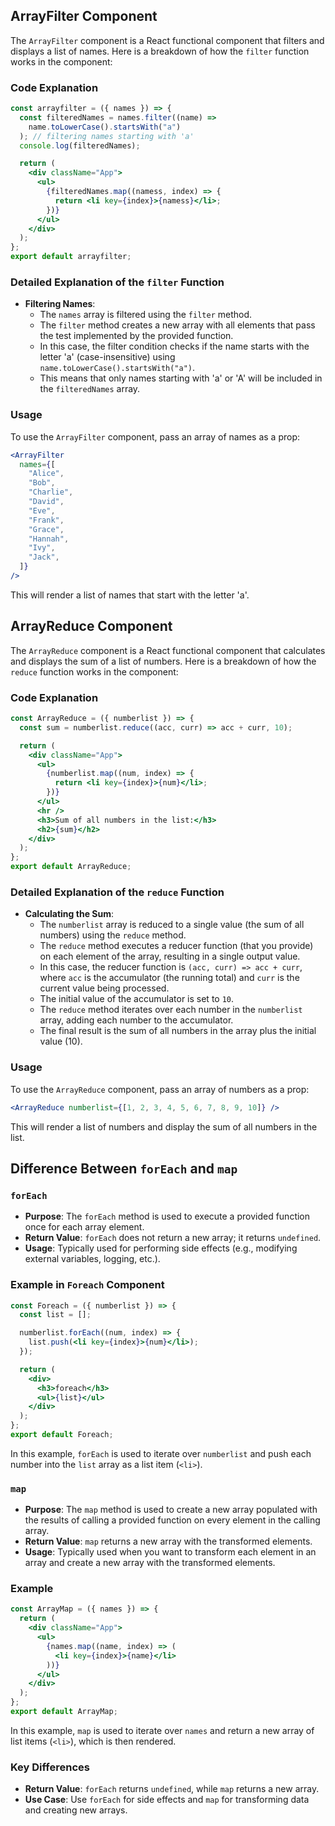 ## ArrayFilter Component

The `ArrayFilter` component is a React functional component that filters and displays a list of names. Here is a breakdown of how the `filter` function works in the component:

### Code Explanation

```jsx
const arrayfilter = ({ names }) => {
  const filteredNames = names.filter((name) =>
    name.toLowerCase().startsWith("a")
  ); // filtering names starting with 'a'
  console.log(filteredNames);

  return (
    <div className="App">
      <ul>
        {filteredNames.map((namess, index) => {
          return <li key={index}>{namess}</li>;
        })}
      </ul>
    </div>
  );
};
export default arrayfilter;
```

### Detailed Explanation of the `filter` Function

- **Filtering Names**:
  - The `names` array is filtered using the `filter` method.
  - The `filter` method creates a new array with all elements that pass the test implemented by the provided function.
  - In this case, the filter condition checks if the name starts with the letter 'a' (case-insensitive) using `name.toLowerCase().startsWith("a")`.
  - This means that only names starting with 'a' or 'A' will be included in the `filteredNames` array.

### Usage

To use the `ArrayFilter` component, pass an array of names as a prop:

```jsx
<ArrayFilter
  names={[
    "Alice",
    "Bob",
    "Charlie",
    "David",
    "Eve",
    "Frank",
    "Grace",
    "Hannah",
    "Ivy",
    "Jack",
  ]}
/>
```

This will render a list of names that start with the letter 'a'.

## ArrayReduce Component

The `ArrayReduce` component is a React functional component that calculates and displays the sum of a list of numbers. Here is a breakdown of how the `reduce` function works in the component:

### Code Explanation

```jsx
const ArrayReduce = ({ numberlist }) => {
  const sum = numberlist.reduce((acc, curr) => acc + curr, 10);

  return (
    <div className="App">
      <ul>
        {numberlist.map((num, index) => {
          return <li key={index}>{num}</li>;
        })}
      </ul>
      <hr />
      <h3>Sum of all numbers in the list:</h3>
      <h2>{sum}</h2>
    </div>
  );
};
export default ArrayReduce;
```

### Detailed Explanation of the `reduce` Function

- **Calculating the Sum**:
  - The `numberlist` array is reduced to a single value (the sum of all numbers) using the `reduce` method.
  - The `reduce` method executes a reducer function (that you provide) on each element of the array, resulting in a single output value.
  - In this case, the reducer function is `(acc, curr) => acc + curr`, where `acc` is the accumulator (the running total) and `curr` is the current value being processed.
  - The initial value of the accumulator is set to `10`.
  - The `reduce` method iterates over each number in the `numberlist` array, adding each number to the accumulator.
  - The final result is the sum of all numbers in the array plus the initial value (10).

### Usage

To use the `ArrayReduce` component, pass an array of numbers as a prop:

```jsx
<ArrayReduce numberlist={[1, 2, 3, 4, 5, 6, 7, 8, 9, 10]} />
```

This will render a list of numbers and display the sum of all numbers in the list.

## Difference Between `forEach` and `map`

### `forEach`

- **Purpose**: The `forEach` method is used to execute a provided function once for each array element.
- **Return Value**: `forEach` does not return a new array; it returns `undefined`.
- **Usage**: Typically used for performing side effects (e.g., modifying external variables, logging, etc.).

### Example in `Foreach` Component

```jsx
const Foreach = ({ numberlist }) => {
  const list = [];

  numberlist.forEach((num, index) => {
    list.push(<li key={index}>{num}</li>);
  });

  return (
    <div>
      <h3>foreach</h3>
      <ul>{list}</ul>
    </div>
  );
};
export default Foreach;
```

In this example, `forEach` is used to iterate over `numberlist` and push each number into the `list` array as a list item (`<li>`).

### `map`

- **Purpose**: The `map` method is used to create a new array populated with the results of calling a provided function on every element in the calling array.
- **Return Value**: `map` returns a new array with the transformed elements.
- **Usage**: Typically used when you want to transform each element in an array and create a new array with the transformed elements.

### Example

```jsx
const ArrayMap = ({ names }) => {
  return (
    <div className="App">
      <ul>
        {names.map((name, index) => (
          <li key={index}>{name}</li>
        ))}
      </ul>
    </div>
  );
};
export default ArrayMap;
```

In this example, `map` is used to iterate over `names` and return a new array of list items (`<li>`), which is then rendered.

### Key Differences

- **Return Value**: `forEach` returns `undefined`, while `map` returns a new array.
- **Use Case**: Use `forEach` for side effects and `map` for transforming data and creating new arrays.
